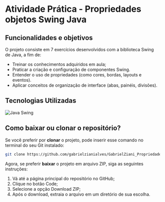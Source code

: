 # Atividade Prática - Propriedades objetos Swing Java

## Funcionalidades e objetivos

O projeto consiste em 7 exercícios desenvolvidos com a biblioteca Swing de Java, a fim de:
- Treinar os conhecimentos adquiridos em aula;
- Praticar a criação e configuração de componentes Swing.
- Entender o uso de propriedades (como cores, bordas, layouts e eventos).
- Aplicar conceitos de organização de interface (abas, painéis, divisões).


## Tecnologias Utilizadas

![Java Swing](https://img.shields.io/badge/Java_Swing-007396?style=for-the-badge&logo=java&logoColor=white)


## Como baixar ou clonar o repositório?

Se você preferir por **clonar** o projeto, pode inserir esse comando no terminal do seu Git instalado:
```bash
git clone https://github.com/gabrielzianialves/GabrielZiani_PropriedadesSwing.git
```

Agora, se preferir **baixar** o projeto em arquivo ZIP, siga as seguintes instruções:

1. Vá até a página principal do repositório no GitHub;
2. Clique no botão Code;
3. Selecione a opção Download ZIP;
4. Após o download, extraia o arquivo em um diretório de sua escolha.
